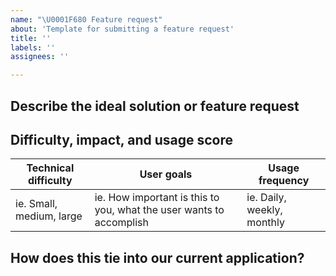 ```yaml
---
name: "\U0001F680 Feature request"
about: 'Template for submitting a feature request'
title: ''
labels: ''
assignees: ''

---
```


## Describe the ideal solution or feature request
<!-- A clear and concise description of what you want the application to have. -->

## Difficulty, impact, and usage score
| Technical difficulty | User goals | Usage frequency |
|--------------------| --------------------| --------------------|
| ie. Small, medium, large  |  ie. How important is this to you, what the user wants to accomplish | ie. Daily, weekly, monthly |

## How does this tie into our current application?
<!-- Describe whether this request is related to an existing workflow, feature, or otherwise something in the application today. -->
